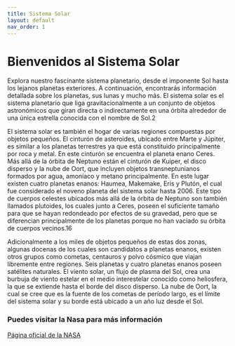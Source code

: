 ```yaml
---
title: Sistema Solar
layout: default
nav_order: 1
---
```


# Bienvenidos al Sistema Solar

Explora nuestro fascinante sistema planetario, desde el imponente Sol hasta los lejanos planetas exteriores. A continuación, encontrarás información detallada sobre los planetas, sus lunas y mucho más.
El sistema solar es el sistema planetario que liga gravitacionalmente a un conjunto de objetos astronómicos que giran directa o indirectamente en una órbita alrededor de una única estrella conocida con el nombre de Sol.2​

El sistema solar es también el hogar de varias regiones compuestas por objetos pequeños. El cinturón de asteroides, ubicado entre Marte y Júpiter, es similar a los planetas terrestres ya que está constituido principalmente por roca y metal. En este cinturón se encuentra el planeta enano Ceres. Más allá de la órbita de Neptuno están el cinturón de Kuiper, el disco disperso y la nube de Oort, que incluyen objetos transneptunianos formados por agua, amoníaco y metano principalmente. En este lugar existen cuatro planetas enanos: Haumea, Makemake, Eris y Plutón, el cual fue considerado el noveno planeta del sistema solar hasta 2006. Este tipo de cuerpos celestes ubicados más allá de la órbita de Neptuno son también llamados plutoides, los cuales junto a Ceres, poseen el suficiente tamaño para que se hayan redondeado por efectos de su gravedad, pero que se diferencian principalmente de los planetas porque no han vaciado su órbita de cuerpos vecinos.16​

Adicionalmente a los miles de objetos pequeños de estas dos zonas, algunas docenas de los cuales son candidatos a planetas enanos, existen otros grupos como cometas, centauros y polvo cósmico que viajan libremente entre regiones. Seis planetas y cuatro planetas enanos poseen satélites naturales. El viento solar, un flujo de plasma del Sol, crea una burbuja de viento estelar en el medio interestelar conocido como heliosfera, la que se extiende hasta el borde del disco disperso. La nube de Oort, la cual se cree que es la fuente de los cometas de período largo, es el límite del sistema solar y su borde está ubicado a un año luz desde el Sol.

### Puedes visitar la Nasa para más información

[Página oficial de la NASA](https://www.nasa.gov)
